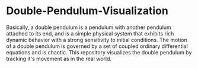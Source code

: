 # Double-Pendulum-Visualization
Basically, a double pendulum is a pendulum with another pendulum attached to its end,
and is a simple physical system that exhibits rich dynamic behavior with a strong sensitivity to initial conditions.
The motion of a double pendulum is governed by a set of coupled ordinary differential equations and is chaotic.
This repository visualizes the double pendulum by tracking it's movement as in the real world.



